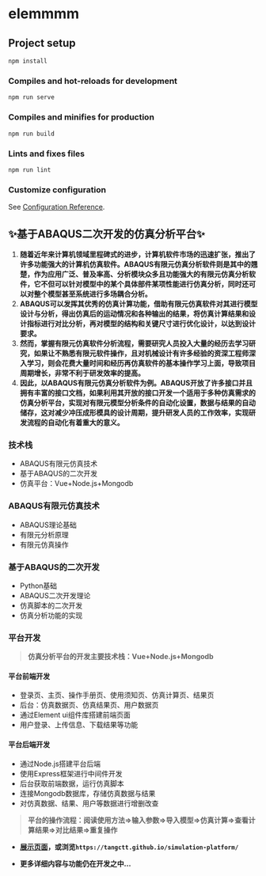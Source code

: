 # elemmmm

## Project setup
```
npm install
```

### Compiles and hot-reloads for development
```
npm run serve
```

### Compiles and minifies for production
```
npm run build
```

### Lints and fixes files
```
npm run lint
```

### Customize configuration
See [Configuration Reference](https://cli.vuejs.org/config/).

## ✨基于ABAQUS二次开发的仿真分析平台✨


1.  **随着近年来计算机领域里程碑式的进步，计算机软件市场的迅速扩张，推出了许多功能强大的计算机仿真软件。ABAQUS有限元仿真分析软件则是其中的翘楚，作为应用广泛、普及率高、分析模块众多且功能强大的有限元仿真分析软件，它不但可以针对模型中的某个具体部件某项性能进行仿真分析，同时还可以对整个模型甚至系统进行多场耦合分析。**
2.  **ABAQUS可以发挥其优秀的仿真计算功能，借助有限元仿真软件对其进行模型设计与分析，得出仿真后的运动情况和各种输出的结果，将仿真计算结果和设计指标进行对比分析，再对模型的结构和关键尺寸进行优化设计，以达到设计要求。**
3. **然而，掌握有限元仿真软件分析流程，需要研究人员投入大量的经历去学习研究，如果让不熟悉有限元软件操作，且对机械设计有许多经验的资深工程师深入学习，则会花费大量时间和经历再仿真软件的基本操作学习上面，导致项目周期增长，非常不利于研发效率的提高。**
4. **因此，以ABAQUS有限元仿真分析软件为例。ABAQUS开放了许多接口并且拥有丰富的接口文档，如果利用其开放的接口开发一个适用于多种仿真需求的仿真分析平台，实现对有限元模型分析条件的自动化设置，数据与结果的自动储存，这对减少冲压成形模具的设计周期，提升研发人员的工作效率，实现研发流程的自动化有着重大的意义。**

### 技术栈

- ABAQUS有限元仿真技术
- 基于ABAQUS的二次开发
- 仿真平台：Vue+Node.js+Mongodb

### ABAQUS有限元仿真技术
- ABAQUS理论基础
- 有限元分析原理
- 有限元仿真操作


### 基于ABAQUS的二次开发

- Python基础
- ABAQUS二次开发理论
- 仿真脚本的二次开发
- 仿真分析功能的实现

### 平台开发

> **仿真分析平台的开发主要技术栈：Vue+Node.js+Mongodb**

#### 平台前端开发

- 登录页、主页、操作手册页、使用须知页、仿真计算页、结果页
- 后台：仿真数据页、仿真结果页、用户数据页
- 通过Element ui组件库搭建前端页面
- 用户登录、上传信息、下载结果等功能

#### 平台后端开发

- 通过Node.js搭建平台后端
- 使用Express框架进行中间件开发
- 后台获取前端数据，运行仿真脚本
- 连接Mongodb数据库，存储仿真数据与结果
- 对仿真数据、结果、用户等数据进行增删改查

> **平台的操作流程：阅读使用方法=>输入参数=>导入模型=>仿真计算=>查看计算结果=>对比结果=>重复操作**

- **[展示页面](https://tangctt.github.io/simulation-platform/)，或浏览`https://tangctt.github.io/simulation-platform/`**

- **更多详细内容与功能仍在开发之中...**
